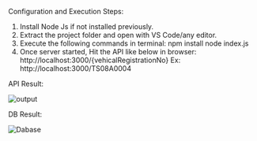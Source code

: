 Configuration and Execution Steps:

1. Install Node Js if not installed previously.
2. Extract the project folder and open with VS Code/any editor.
3. Execute the following commands in terminal:
    npm install 
    node index.js
4. Once server started, Hit the API like below in browser:
   http://localhost:3000/{vehicalRegistrationNo}
    Ex:    http://localhost:3000/TS08A0004



API Result:

![output](https://user-images.githubusercontent.com/47823638/160177131-b04a0b4e-59a1-4cbe-9fbf-baa4dd43ced5.JPG)


DB Result:

![Dabase](https://user-images.githubusercontent.com/47823638/160177238-f38b6ef8-1dab-4612-8ad9-1da6f520c887.JPG)
